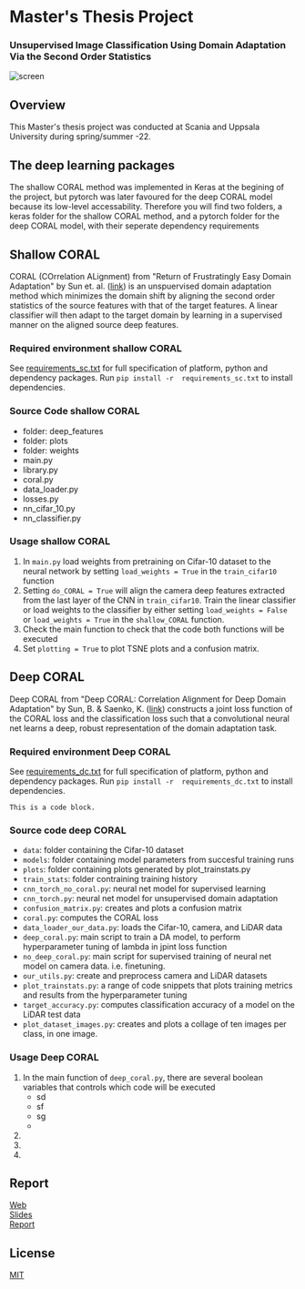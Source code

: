 # Master's Thesis Project
### Unsupervised Image Classification Using Domain Adaptation Via the Second Order Statistics
![screen](misc/screen.png)

## Overview
This Master's thesis project was conducted at Scania and Uppsala University during spring/summer -22.

## The deep learning packages
The shallow CORAL method was implemented in Keras at the begining of the project, but pytorch was later favoured
for the deep CORAL model because its low-level accessability. Therefore you will find two folders, a keras folder
for the shallow CORAL method, and a pytorch folder for the deep CORAL model, with their seperate dependency requirements

## Shallow CORAL
CORAL (COrrelation ALignment) from "Return of Frustratingly Easy Domain Adaptation" by Sun et. al. ([link](https://arxiv.org/pdf/1511.05547.pdf)) is an unspuervised domain adaptation method which minimizes the domain shift
by aligning the second order statistics of the source features with that of the target features. A linear classifier will then
adapt to the target domain by learning in a supervised manner on the aligned source deep features.

### Required environment shallow CORAL
See [requirements_sc.txt](requirements_sc.txt) for full specification of 
platform, python and dependency packages. Run `pip install -r 
requirements_sc.txt` to install dependencies.

### Source Code shallow CORAL
- folder: deep_features
- folder: plots
- folder: weights
- main.py
- library.py
- coral.py
- data_loader.py
- losses.py
- nn_cifar_10.py
- nn_classifier.py

### Usage shallow CORAL
1) In `main.py` load weights from pretraining on Cifar-10 dataset to the neural network by setting `load_weights = True` in the `train_cifar10` function
2) Setting `do_CORAL = True` will align the camera deep features extracted from the last layer of the CNN in `train_cifar10`. Train the linear classifier or load weights to the classifier by either setting `load_weights = False` or `load_weights = True` in the `shallow_CORAL` function. 
3) Check the main function to check that the code both functions will be executed
4) Set `plotting = True` to plot TSNE plots and a confusion matrix.

## Deep CORAL
Deep CORAL from "Deep CORAL: Correlation Alignment for Deep Domain Adaptation" by Sun, B. & Saenko, K. ([link](https://arxiv.org/pdf/1607.01719.pdf)) constructs a joint loss function of the CORAL loss and the classification loss such that a convolutional neural net learns a deep, robust representation of the domain adaptation task.

### Required environment Deep CORAL
See [requirements_dc.txt](requirements_dc.txt) for full specification of 
platform, python and dependency packages. Run `pip install -r 
requirements_dc.txt` to install dependencies.

<pre><code>This is a code block.
</code></pre>

### Source code deep CORAL
- `data`:     folder containing the Cifar-10 dataset
- `models`:   folder containing model parameters from succesful training runs
- `plots`:    folder containing plots generated by plot_trainstats.py
- `train_stats`: folder contraining training history
- `cnn_torch_no_coral.py`: neural net model for supervised learning
- `cnn_torch.py`: neural net model for unsupervised domain adaptation
- `confusion_matrix.py`: creates and plots a confusion matrix
- `coral.py`: computes the CORAL loss
- `data_loader_our_data.py`: loads the Cifar-10, camera, and LiDAR data
- `deep_coral.py`: main script to train a DA model, to perform hyperparameter tuning of lambda in jpint loss function
- `no_deep_coral.py`: main script for supervised training of neural net model on camera data. i.e. finetuning.
- `our_utils.py`: create and preprocess camera and LiDAR datasets
- `plot_trainstats.py`: a range of code snippets that plots training metrics and results from the hyperparameter tuning
- `target_accuracy.py`: computes classification accuracy of a model on the LiDAR test data
- `plot_dataset_images.py`: creates and plots a collage of ten images per class, in one image.

### Usage Deep CORAL
1) In the main function of `deep_coral.py`, there are several boolean variables that controls which code will be executed
    - sd
    - sf
    - sg
    - 
3) 
4)
5)

## Report
[Web](http://35.227.117.218/)  
[Slides](https://docs.google.com/presentation/d/e/2PACX-1vT5Qs8ly5csvfrqpafVQ4H0pQTr0U1S1XYF1gudEBVSxXaMwgUgVN4zEBDhO11j3d2Td7VmJ_PK6VGJ/pub?start=false&loop=false&delayms=3000)  
[Report](misc/articlix-final-report.pdf)

## License

[MIT](LICENSE)
